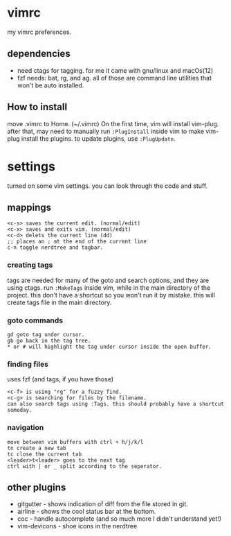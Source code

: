# vimrc
my vimrc preferences.

## dependencies
* need ctags for tagging. for me it came with gnu/linux and macOs(12)
* fzf needs: bat, rg, and ag. 
all of those are command line utilities that won't be auto installed.

## How to install
move .vimrc to Home. (~/.vimrc)
On the first time, vim will install vim-plug. after that, may need to manually run ```:PlugInstall``` inside vim to make vim-plug install the plugins.
to update plugins, use ```:PlugUpdate```.

# settings
turned on some vim settings. you can look through the code and stuff.

## mappings

```
<c-s> saves the current edit. (normal/edit)
<c-x> saves and exits vim. (normal/edit)
<c-d> delets the current line (dd)
;; places an ; at the end of the current line
c-n toggle nerdtree and tagbar.
```

### creating tags
tags are needed for many of the goto and search options, and they are using ctags.
run ```:MakeTags``` inside vim, while in the main directory of the project.
this don't have a shortcut so you won't run it by mistake.
this will create tags file in the main directory.

### goto commands
```
gd goto tag under cursor.
gb go back in the tag tree.
* or # will highlight the tag under cursor inside the open buffer.
```

### finding files
uses fzf (and tags, if you have those)
```
<c-f> is using "rg" for a fuzzy find.
<c-g> is searching for files by the filename. 
can also search tags using :Tags. this should probably have a shortcut someday.
```

### navigation
```
move between vim buffers with ctrl + h/j/k/l
tn create a new tab
tc close the current tab
<leader>t<leader> goes to the next tag
ctrl with | or _ split according to the seperator.
```

## other plugins
* gitgutter - shows indication of diff from the file stored in git.
* airline - shows the cool status bar at the bottom.
* coc - handle autocomplete (and so much more I didn't understand yet!)
* vim-devicons - shoe icons in the nerdtree

